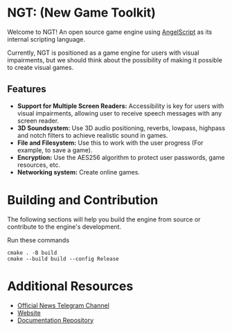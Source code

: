 # NGT: (New Game Toolkit)

Welcome to NGT! An open source game engine using [AngelScript](https://www.angelcode.com/angelscript/) as its internal scripting language.

Currently, NGT is positioned as a game engine for users with visual impairments, but we should think about the possibility of making it possible to create visual games.

## Features

- **Support for Multiple Screen Readers:** Accessibility is key for users with visual impairments, allowing user to receive speech messages with any screen reader.
- **3D Soundsystem:** Use 3D audio positioning, reverbs, lowpass, highpass and notch filters to achieve realistic sound in games.
- **File and Filesystem:** Use this to work with the user progress (For example, to save a game).
- **Encryption:** Use the AES256 algorithm to protect user passwords, game resources, etc.
- **Networking system:** Create online games.


# Building and Contribution

The following sections will help you build the engine from source or contribute to the engine's development.

Run these commands
```
cmake . -B build
cmake --build build --config Release
```



# Additional Resources

- [Official News Telegram Channel](https://t.me/newgametoolkit)
- [Website](https://ngtcode.dev/)
- [Documentation Repository](https://github.com/m1maker/ngt-docs)
